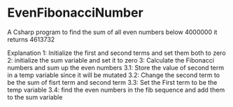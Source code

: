 # EvenFibonacciNumber
A Csharp program to find the sum of all even numbers below 4000000
it returns 4613732

Explanation
1: Initialize the first and second terms and set them both to zero
2: initialize the sum variable and set it to zero
3: Calculate the Fibonacci numbers and sum up the even numbers
  3.1: Store the value of second term in a temp variable since it will be mutated
  3.2: Change the second term to be the sum of fisrt term and second term
  3.3: Set the First term to be the temp variable
  3.4: find the even numbers in the fib sequence and add them to the sum variable
